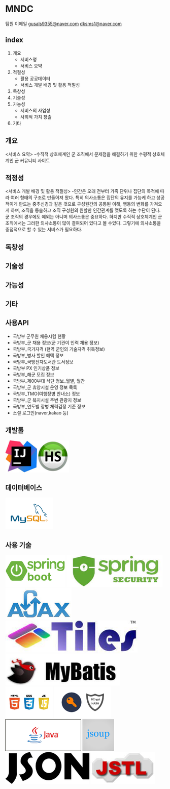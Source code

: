 # MNDC

팀원 이메일
gusals9355@naver.com
dksms1@naver.com


## index
1. 개요
   - 서비스명
   - 서비스 요약
2. 적절성
   - 활용 공공데이터
   - 서비스 개발 배경 및 활용 적절성
3. 독창성
4. 기술성
5. 가능성
   - 서비스의 사업성
   - 사회적 가치 창출
6. 기타

## 개요
   <서비스 요약>
   -수직적 상호체계인 군 조직에서 문제점을 해결하기 위한 수평적 상호체계인 군 커뮤니티 사이트
## 적정성
   <서비스 개발 배경 및 활용 적절성>
   -인간은 오래 전부터 가족 단위나 집단의 목적에 따라 여러 형태의 구조로 만들어져 왔다.
   특히 의사소통은 집단의 유지를 가능케 하고 성공적이게 만드는 중추신경과 같은 것으로 구성원간의
   공통된 이해, 행동의 변화를 가져오게 하며, 조직을 통솔하고 조직 구성원의 원할한 인간관계를
   맺도록 하는 수단이 된다.
    군 조직의 경우에도 예외는 아니며 의사소통은 중요하다. 하지만 수직적 상호체계인 군 조직에서는
   그러한 의사소통이 많이 결여되어 있다고 볼 수있다.
    그렇기에 의사소통을 중점적으로 할 수 있는 서비스가 필요하다.
## 독창성

## 기술성

## 가능성


## 기타


## 사용API
  - 국방부 군무원 채용시험 현황
  - 국방부_군 채용 정보(군 기관이 인력 채용 정보)
  - 국방부_국가자격 (현역 군인의 기술자격 취득정보)
  - 국방부_병사 할인 혜택 정보
  - 국방부_국방전자도서관 도서정보
  - 국방부 PX 인기상품 정보
  - 국방부_해군 모집 정보
  - 국방부_제00부대 식단 정보_월별, 월간
  - 국방부_군 휴양시설 운영 정보 목록
  - 국방부_TMO(여행장병 안내소) 정보
  - 국방부_군 복지시설 주변 관광지 정보
  - 국방부_연도별 장병 체력검정 기준 정보
  - 소셜 로그인(naver,kakao 등)

## 개발툴<br>
<kbd><img src="/forReadMe/intelliJ.jpg" height="100"><img src="/forReadMe/hs.jpg" height="100"></kbd>

## 데이터베이스<br>
  <kbd><img src="/forReadMe/mysql.png" height="100">
## 사용 기술<br>
<p align="left">
  <kbd><img src="/forReadMe/spring boot.png" height="100"></kbd>
  <kbd><img src="/forReadMe/security.jpg" height="100"></kbd>
  <kbd><img src="/forReadMe/ajax.jpg" height="100"></kbd>
  <kbd><img src="/forReadMe/tiles.jpg" height="100"></kbd>
  <kbd><img src="/forReadMe/mybatis.jpg" height="100"></kbd>
  <kbd><img src="/forReadMe/htmlcssjs.png" height="100"></kbd>
  <kbd><img src="/forReadMe/bcrypt.png" height="100"></kbd>
  <kbd><img src="/forReadMe/java.png" height="100"></kbd>
  <kbd><img src="/forReadMe/jsoup.png" height="100"></kbd>
  <kbd><img src="/forReadMe/json.png" height="100"></kbd>
  <kbd><img src="/forReadMe/jstl.jpg" height="100"></kbd>
</p>
 
